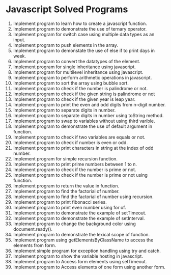 # Javascript Solved Programs

1. Implement program to learn how to create a javascript function.
2. Implement program to demonstrate the use of ternary operator.
3. Implement program for switch case using multiple data types as an input.
4. Implement program to push elements in the array.
5. Implement program to demonstate the use of else if to print days in week.
6. Implement program to convert the datatypes of the element.
7. Implement program for single inheritance using javascript.
8. Implement program for multilevel inheritance using javascript.
9. Implement program to perform arithmetic operations in javascript.
10. Implement program to sort the array using bubble sort.
11. Implement program to check if the number is palindrome or not.
12. Implement program to check if the given string is palindrome or not
13. Implement program to check if the given year is leap year.
14. Implement program to print the even and odd digits from n-digit number.
15. Implement program to separate digits in number.
16. Implement program to separate digits in number using toString method.
17. Implement program to swap to variables without using third varible.
18. Implement program to demonstrate the use of default argument in function.
19. Implement program to check if two variables are equals or not.
20. Implement program to check if number is even or odd.
21. Implement program to print characters in string at the index of odd number.
22. Implement program for simple recursion function.
23. Implement program to print prime numbers between 1 to n.
24. Implement program to check if the number  is prime or not.
25. Implement program to check if the number  is prime or not using function.
26. Implement program to return the value in function.
27. Implement program to find the factorial of number.
28. Implement program to find the factorial of number using recursion.
29. Implement program to print fibonacci series.
30. Implement program to print even number using for of.
31. Implement program to demonstrate the example of setTimeout.
32. Implement program to demonstrate the example of setInterval.
33. Implement program to change the background color using document.ready().
34. Implement program to demonstrate the lexical scope of function.
35. Implement program using getElementsByClassName to access the elements from form.
36. Implement simple program for exception handling using try and catch.
37. Implement program to show the variable hosting in javascript.
38. Implement program to Access form elements using setTimeout.
39. Implement program to Access elements of one form using another form.
